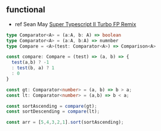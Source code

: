 ## functional

- ref Sean May [Super Typescript II Turbo FP Remix](https://www.youtube.com/watch?v=9oVKjZrgXmU)

```typescript
type Comparator<A> = (a:A, b: A) => boolean
type Comparator<A> = (a:A, b:A) => numnber
type Compare = <A>(test: Comparator<A>) => Comparison<A>

const compare: Compare = (test) => (a, b) => {
  test(a,b) ? -1
  : test(b, a) ? 1
  : 0
}

const gt: Comparator<number> = (a, b) => b > a;
const lt: Comparator<number> = (a,b) => b < a;

const sortAscending = compare(gt);
const sortDescending = compare(lt);

const arr = [5,4,3,2,1].sort(sortAscending);
```
